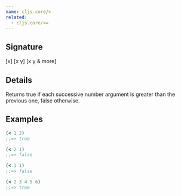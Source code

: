 ```yaml
---
name: cljs.core/<
related:
  - cljs.core/<=
---
```


## Signature
[x]
[x y]
[x y & more]


## Details

Returns true if each successive number argument is greater than the previous
one, false otherwise.


## Examples

```clj
(< 1 2)
;;=> true

(< 2 1)
;;=> false

(< 1 1)
;;=> false

(< 2 3 4 5 6)
;;=> true
```